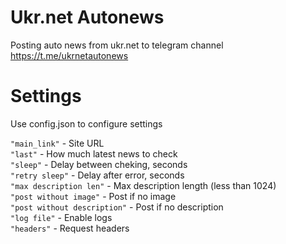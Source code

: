 # Ukr.net Autonews  
  
Posting auto news from ukr.net to telegram channel  
https://t.me/ukrnetautonews
  
# Settings  
  
Use config.json to configure settings  
  
<code>"main_link"</code> - Site URL  
<code>"last"</code> - How much latest news to check  
<code>"sleep"</code> - Delay between cheking, seconds  
<code>"retry sleep"</code> - Delay after error, seconds  
<code>"max description len"</code> - Max description length (less than 1024)  
<code>"post without image"</code> - Post if no image  
<code>"post without description"</code> - Post if no description  
<code>"log file"</code> - Enable logs  
<code>"headers"</code> - Request headers  
